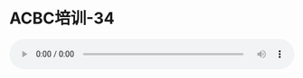 # ACBC培训-34

<audio style="width: 100%;" preload="false" controls controlslist="nodownload"><source src="//cdn.wechat.edu.pl/audio/mp3/old/12126.mp3" type="audio/mpeg">Your browser does not support the audio element.</audio>


